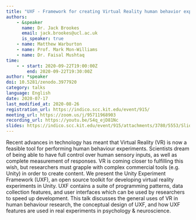 ```yaml
---
title: "UXF - Framework for creating Virtual Reality human behavior experiments in Unity"
authors:
    - &speaker
      name: Dr. Jack Brookes
      email: jack.brookes@ucl.ac.uk
      is_speaker: true
    - name: Matthew Warburton
    - name: Prof. Mark Mon-Williams
    - name: Dr. Faisal Mushtaq
time:
    - - start: 2020-09-22T19:00:00Z
        end: 2020-09-22T19:30:00Z
author: *speaker
doi: 10.5281/zenodo.3977920
category: talks
language: English
date: 2020-07-17
last_modified_at: 2020-08-26
registration_url: https://indico.scc.kit.edu/event/915/
meeting_url: https://zoom.us/j/95711968903
recording_url: https://youtu.be/S4q_ejD81Nc
slides: https://indico.scc.kit.edu/event/915/attachments/3780/5553/Slides_UXF_framework.pptx
---
```

Recent advances in technology has meant that Virtual Reality (VR) is now a feasible tool for performing human behaviour experiments. Scientists dream of being able to have full control over human sensory inputs, as well as complete measurement of responses. VR is coming closer to fulfilling this wish, but researchers must grapple with complex commercial tools (e.g. Unity) in order to create content. We present the Unity Experiment Framework (UXF), an open source toolkit for developing virtual reality experiments in Unity. UXF contains a suite of programming patterns, data collection features, and user interfaces which can be used by researchers to speed up development. This talk discusses the general uses of VR in human behaviour research, the conceptual design of UXF, and how UXF features are used in real experiments in psychology & neuroscience.
